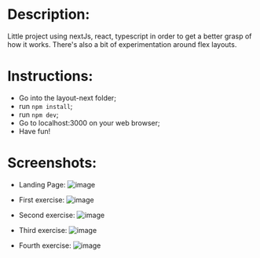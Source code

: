 # Description:

Little project using nextJs, react, typescript in order to get a better grasp of how it works. There's also a bit of experimentation around flex layouts.

# Instructions:

- Go into the layout-next folder;
- run `npm install`;
- run `npm dev`;
- Go to localhost:3000 on your web browser;
- Have fun!

# Screenshots:

- Landing Page:
  ![image](https://github.com/user-attachments/assets/3b58363a-a3b1-4082-85de-ed03538a5d7f)

- First exercise:
  ![image](https://github.com/user-attachments/assets/4802ed8c-4435-44be-99b0-ec09f3bc5597)

- Second exercise:
  ![image](https://github.com/user-attachments/assets/49a3ce1f-3a1a-4667-aea1-efa5b01033ce)

- Third exercise:
  ![image](https://github.com/user-attachments/assets/da0818f7-853d-4fac-857b-12ff40e44a9e)

- Fourth exercise:
  ![image](https://github.com/user-attachments/assets/a0b983c3-5848-4c5f-8263-f818bd1856a3)

